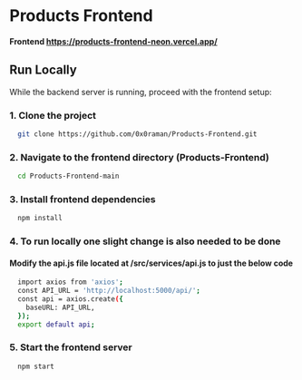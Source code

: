 # Products Frontend

#### Frontend https://products-frontend-neon.vercel.app/

## Run Locally

While the backend server is running, proceed with the frontend setup:

### 1. Clone the project

```bash
  git clone https://github.com/0x0raman/Products-Frontend.git
```

### 2. Navigate to the frontend directory (Products-Frontend)

```bash
  cd Products-Frontend-main
```

### 3. Install frontend dependencies

```bash
  npm install
```

### 4. To run locally one slight change is also needed to be done
#### Modify the api.js file located at /src/services/api.js to just the below code

```bash
  import axios from 'axios';
  const API_URL = 'http://localhost:5000/api/';
  const api = axios.create({
    baseURL: API_URL,
  });
  export default api;
```

### 5. Start the frontend server

```bash
  npm start
```
